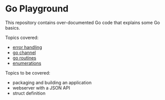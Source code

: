 # Go Playground

This repository contains over-documented Go code
that explains some Go basics.

Topics covered:

 - [error handling](errors/main.go)
 - [go channel](channels/main.go)
 - [go routines](routines/producer-consumer.go)
 - [enumerations](enumerations/main.go)



Topics to be covered:

 - packaging and building an application
 - webserver with a JSON API
 - struct definition
